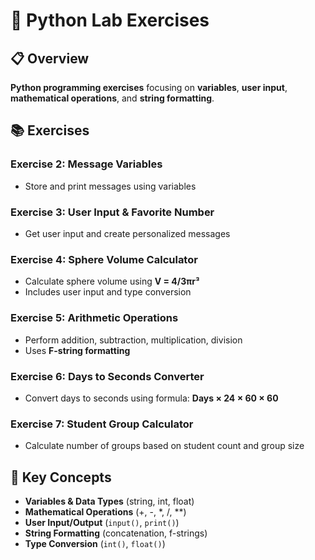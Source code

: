 # 🐍 Python Lab Exercises

## 📋 Overview
**Python programming exercises** focusing on **variables**, **user input**, **mathematical operations**, and **string formatting**.

## 📚 Exercises

### **Exercise 2: Message Variables**
- Store and print messages using variables

### **Exercise 3: User Input & Favorite Number**
- Get user input and create personalized messages

### **Exercise 4: Sphere Volume Calculator**
- Calculate sphere volume using **V = 4/3πr³**
- Includes user input and type conversion

### **Exercise 5: Arithmetic Operations**
- Perform addition, subtraction, multiplication, division
- Uses **F-string formatting**

### **Exercise 6: Days to Seconds Converter**
- Convert days to seconds using formula: **Days × 24 × 60 × 60**

### **Exercise 7: Student Group Calculator**
- Calculate number of groups based on student count and group size

## 🎯 Key Concepts
- **Variables & Data Types** (string, int, float)
- **Mathematical Operations** (+, -, *, /, **)
- **User Input/Output** (`input()`, `print()`)
- **String Formatting** (concatenation, f-strings)
- **Type Conversion** (`int()`, `float()`)
